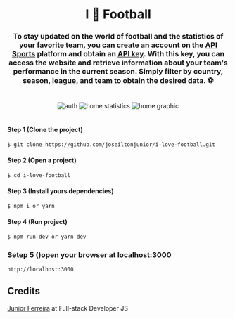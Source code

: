 <h1 align="center">I 🧡 Football</h1>

<h3 align="center">To stay updated on the world of football and the statistics of your favorite team, you can create an account on the <a href="https://dashboard.api-football.com/login" target="_blank">API Sports</a> platform and obtain an <a href="https://dashboard.api-football.com/profile?access" target="_blank">API key</a>. With this key, you can access the website and retrieve information about your team's performance in the current season. Simply filter by country, season, league, and team to obtain the desired data. ⚽</h3>
<br/>








<div align="center">
  <img src="https://i.ibb.co/DKXXQN3/screen-home.png" alt="auth" border="0">

  <img src="https://i.ibb.co/Hq8p6XK/screen-statistics-home.png" alt="home statistics" border="0">

  <img src="https://i.ibb.co/yVpkxcF/screen-statistics-graphic.png" alt="home graphic" border="0">

  <div>
  </div>
</div>

<br/>

#### Step 1 (Clone the project)
```sh
$ git clone https://github.com/joseiltonjunior/i-love-football.git
```
#### Step 2 (Open a project)
```sh
$ cd i-love-football
```
#### Step 3 (Install yours dependencies)
```sh
$ npm i or yarn 
```
#### Step 4 (Run project)
```sh
$ npm run dev or yarn dev
```
### Setep 5 ()open your browser at localhost:3000
```sh
http://localhost:3000
```

## Credits

<a href="https://www.instagram.com/dvlp.code/" target="_blank">Junior Ferreira</a> at Full-stack Developer JS

